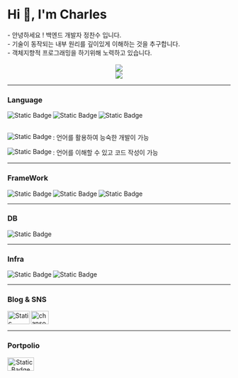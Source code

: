
<h1 align="left">Hi 👋, I'm Charles</h1>
- 안녕하세요 ! 백엔드 개발자 정찬수 입니다. <br>
- 기술이 동작되는 내부 원리를 깊이있게 이해하는 것을 추구합니다. <br>
- 객체지향적 프로그래밍을 하기위해 노력하고 있습니다. <br><br>

<div align="center">  
  <img src ="http://mazassumnida.wtf/api/v2/generate_badge?boj=ckstn0672" />
  <br>
  <img src = "https://github-readme-stats.vercel.app/api?username=iamcharles98&theme=flag-india&show_icons=true" />
<br>
</div>

***

### Language
<div>
<img align ="left" alt="Static Badge" src="https://img.shields.io/badge/JAVA-Lv3-orange?style=flat-square"></img>  
<img align ="left" alt="Static Badge" src="https://img.shields.io/badge/C-Lv2-blue?style=flat-square&logo=C&logoColor=blue"></img>  
<img align ="left" alt="Static Badge" src="https://img.shields.io/badge/Python-Lv2-blue?style=flat-square&logo=Python&logoColor=blue"></img>
</div>
<br>
<br>
<div>
<img align ="left" alt="Static Badge" src="https://img.shields.io/badge/Lv3-orange?style=flat-square"></img>
<p>: 언어를 활용하여 능숙한 개발이 가능</p>
<img align ="left" alt="Static Badge" src="https://img.shields.io/badge/Lv2-blue?style=flat-square"></img>
<p>: 언어를 이해할 수 있고 코드 작성이 가능</p>
</div>

***

### FrameWork
<div>
<img align ="left" alt="Static Badge" src="https://img.shields.io/badge/SPRINGBOOT-green?style=flat-square&logo=springboot"></img>
<img align ="left" alt="Static Badge" src="https://img.shields.io/badge/Junit5-black?style=flat-square&logo=junit5"></img>
<img align ="left" alt="Static Badge" src="https://img.shields.io/badge/Mockito-grey?style=flat-square"></img>
<br>
</div>

***

### DB
<div>
<img align ="left" alt="Static Badge" src="https://img.shields.io/badge/MySQL-yellow?style=flat-square&logo=MySQL"></img>
<br>
</div>

***

### Infra
<div>
<img align ="left" alt="Static Badge" src="https://img.shields.io/badge/AWS_EC2-blue?style=flat-square&logo=amazonec2"></img>
<img align ="left" alt="Static Badge" src="https://img.shields.io/badge/LINUX-orange?style=flat-square&logo=linux"></img>
<br>
</div>

***

### Blog & SNS
<div>
<a href="https://velog.io/@iamcharles98/posts" target="blank">
  <img align ="left" alt="Static Badge" src="https://img.shields.io/badge/BLOG-green?style=plastic&logo=velog" height="30" width="50" ></img>
</a>
<a href="https://instagram.com/chansoooliveira" target="blank">
  <img align="center" src="https://raw.githubusercontent.com/rahuldkjain/github-profile-readme-generator/master/src/images/icons/Social/instagram.svg" alt="chansoooliveira" height="30" width="40"/>
</a> 
<br>
</div>

***


### Portpolio 
<div align="center" >
<a href="https://www.notion.so/charles98/7e6284ab35ab41f582d333d3d3ac3dac?pvs=4" target="blank">
<img align ="left" alt="Static Badge" src="https://img.shields.io/badge/CLICK_HERE!-orange?style=plastic" height="30" width="60" ></img>
</a>
</div>


  

